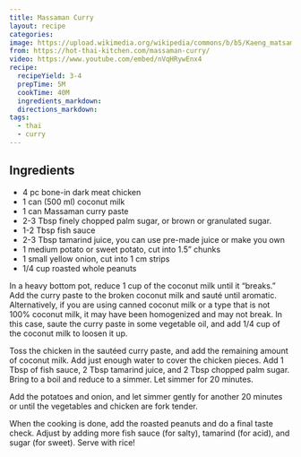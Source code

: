 ```yaml
---
title: Massaman Curry
layout: recipe
categories:
image: https://upload.wikimedia.org/wikipedia/commons/b/b5/Kaeng_matsaman_kai.JPG
from: https://hot-thai-kitchen.com/massaman-curry/
video: https://www.youtube.com/embed/nVqHRywEnx4
recipe:
  recipeYield: 3-4
  prepTime: 5M
  cookTime: 40M
  ingredients_markdown:
  directions_markdown:
tags:
  - thai
  - curry
---
```


## Ingredients
- 4 pc bone-in dark meat chicken
- 1 can (500 ml) coconut milk
- 1 can  Massaman curry paste
- 2-3 Tbsp finely chopped palm sugar, or brown or granulated sugar.
- 1-2 Tbsp fish sauce
- 2-3 Tbsp tamarind juice, you can use pre-made juice or make you own
- 1 medium potato or sweet potato, cut into 1.5” chunks
- 1 small yellow onion, cut into 1 cm strips
- 1/4 cup roasted whole peanuts

In a heavy bottom pot, reduce 1 cup of the coconut milk until it “breaks.” Add the curry paste to the broken coconut milk and sauté until aromatic. Alternatively, if you are using canned coconut milk or a type that is not 100% coconut milk, it may have been homogenized and may not break. In this case, saute the curry paste in some vegetable oil, and add 1/4 cup of the coconut milk to loosen it up.

Toss the chicken in the sautéed curry paste, and add the remaining amount of coconut milk. Add just enough water to cover the chicken pieces. Add 1 Tbsp of fish sauce, 2 Tbsp tamarind juice, and 2 Tbsp chopped palm sugar. Bring to a boil and reduce to a simmer. Let simmer for 20 minutes.

Add the potatoes and onion, and let simmer gently for another 20 minutes or until the vegetables and chicken are fork tender.

When the cooking is done, add the roasted peanuts and do a final taste check. Adjust by adding more fish sauce (for salty), tamarind (for acid), and sugar (for sweet). Serve with rice!
